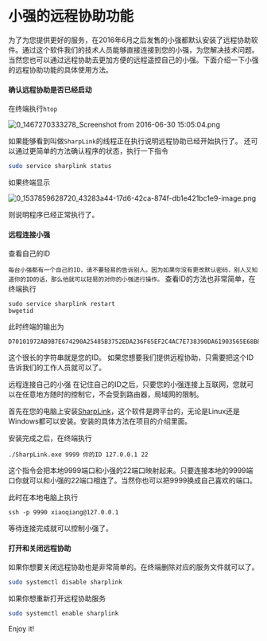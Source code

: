 # 小强的远程协助功能<br>
为了为您提供更好的服务，在2016年6月之后发售的小强都默认安装了远程协助软件。通过这个软件我们的技术人员能够直接连接到您的小强，为您解决技术问题。当然您也可以通过远程协助去更加方便的远程遥控自己的小强。下面介绍一下小强的远程协助功能的具体使用方法。

#### 确认远程协助是否已经启动

在终端执行```htop```

![0_1467270333278_Screenshot from 2016-06-30 15:05:04.png](http://community.bwbot.org/uploads/files/1467270345901-screenshot-from-2016-06-30-15-05-04.png) 

如果能够看到叫做`SharpLink`的线程正在执行说明远程协助已经开始执行了。
还可以通过更简单的方法确认程序的状态，执行一下指令

```bash
sudo service sharplink status
```

如果终端显示

![0_1537859628720_43283a44-17d6-42ca-874f-db1e421bc1e9-image.png](http://community.bwbot.org/assets/uploads/files/1537859630094-43283a44-17d6-42ca-874f-db1e421bc1e9-image.png) 

则说明程序已经正常执行了。

#### 远程连接小强

查看自己的ID

`每台小强都有一个自己的ID，请不要轻易的告诉别人。因为如果你没有更改默认密码，别人又知道你的ID的话，那么他就可以轻易的对你的小强进行操作。`
查看ID的方法也非常简单，在终端执行
```
sudo service sharplink restart
bwgetid
```
此时终端的输出为

```
D70101972AB9B7E674290A25485B3752EDA236F65EF2C4AC7E738390DA61903565E68B8C431B
```

这个很长的字符串就是您的ID。
如果您想要我们提供远程协助，只需要把这个ID告诉我们的工作人员就可以了。

远程连接自己的小强
在记住自己的ID之后，只要您的小强连接上互联网，您就可以在任意地方随时的控制它，不会受到路由器，局域网的限制。

首先在您的电脑上安装[SharpLink](https://github.com/bluewhalerobot/SharpLink)，这个软件是跨平台的，无论是Linux还是Windows都可以安装。安装的具体方法在项目的介绍里面。

安装完成之后，在终端执行
```
./SharpLink.exe 9999 你的ID 127.0.0.1 22
```
这个指令会把本地9999端口和小强的22端口映射起来。只要连接本地的9999端口你就可以和小强的22端口相连了。当然你也可以把9999换成自己喜欢的端口。

此时在本地电脑上执行
```
ssh -p 9990 xiaoqiang@127.0.0.1
```
等待连接完成就可以控制小强了。

#### 打开和关闭远程协助

如果你想要关闭远程协助也是非常简单的。在终端删除对应的服务文件就可以了。

```bash
sudo systemctl disable sharplink
```

如果你想重新打开远程协助服务

```bash
sudo systemctl enable sharplink
```

Enjoy it!
